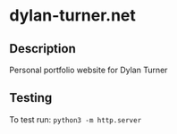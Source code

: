# dylan-turner.net

## Description

Personal portfolio website for Dylan Turner

## Testing

To test run: `python3 -m http.server`

